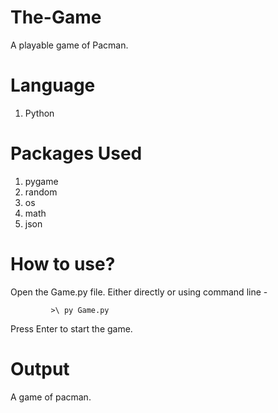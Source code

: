 # The-Game

A playable game of Pacman.


# Language 
1. Python

# Packages Used
1. pygame
2. random
3. os
4. math
5. json

# How to use?

Open the Game.py file. Either directly or using command line -

             >\ py Game.py

Press Enter to start the game.

# Output
A game of pacman.
